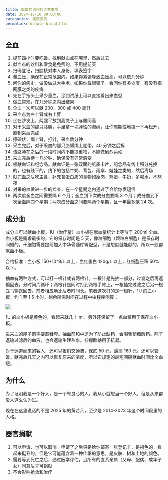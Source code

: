 ```yaml
---
title: 献血的流程和注意事项
date: 2024-12-10 00:00:00
categories: 实用系列
permalink: donate-blood.html
---
```


## 全血

1. 提前四小时要吃饭。找到献血点在哪里，然后过去
2. 献血点的饮料和零食是免费的，不用提前买
3. 扫码登记，扫脸核对本人身份，填表签字
4. 量血压，确保在正常范围内。如果你紧张导致血压高，可以歇几分钟
5. 问你的病史，做没做过大手术。如果你戴眼镜了，会问你有多少度，有没有视网膜之类的疾病
6. 先在手指头上采少量血，涂到试纸上可以直接看出来血型
7. 做血常规，在几分钟之内出结果
8. 全血一次可以献 200、300 或 400 毫升
9. 采血点为左上臂或右上臂
10. 坐在沙发上，两腿平放到高凳子上与腰同高
11. 对于采血的那只胳膊，手里拿一块弹性的海绵，让你周期性地捏一下再松开，直到采血完成
12. 擦碘伏，绑上臂，打针，采血数分钟
13. 采血完后，对于采血的那只胳膊绑上绷带，40 分钟之后拆
14. 该胳膊在之后的一段时间内不能提重物，不能做剧烈运动
15. 采血完后待十几分钟，确保没有异常感受
16. 领献血证和纪念品。献血证是一张双面的纸质卡片，纪念品有线上积分兑换的，也有线下的，线下的包括牛奶、背包、雨伞、娃娃之类的，然后离场
17. 献完血之后吃主食，补充含蛋白质的食物如瘦肉、鸡蛋、牛奶，多喝水，不熬夜
18. 对采的血做进一步的检查，在一个星期之内通过了会给你发短信
19. 两次献全血之间需要隔 6 个月；全血到下次成分血要隔 3 个月；成分血到下次全血隔四个星期；两次成分血之间要隔两个星期，且一年最多献 24 次。

## 成分血

成分血可以献血小板。1U（治疗量）血小板在献血量统计上等价于 200ml 全血。血小板是需求最多的，它的保存时间是 5 天，像粒细胞（颗粒白细胞）是保存时间短的，干细胞需要提前加入中华骨髓库等配型，不是想献就能献的，所以一般都献血小板。

合格标准：血小板 150\*10^9/L 以上，血红蛋白 120g/L 以上，红细胞压积 50% 以下。

抽血有两种方式，可以打一根针或者两根针。一根针是先抽一部分，过滤之后再返输回去，分时间片循环；两根针是同时打到两根手臂上，一根抽完过滤之后另一根立马输送回去。前者相应地比后者时间长。笔者这次打的是一根针，1U 的血小板，约 1 至 1.5 小时，剩余所需时间在过程中由程序测算：

<img src="/blog/images/platelet-collection.webp">

1U 的血小板是黄色的，看起来就几十 ml。另外还保留了一点血浆用于保存血小板。

进采血的屋子前需要戴鞋套。抽血前和中途为了防止缺钙，会喝葡萄糖酸钙。除了返输过滤后的血液，也会返输生理盐水。柠檬酸钠用于抗凝。

对于远道而来的客人，还可以报销交通费，保底 50 元，最高 160 元。还可以管饭。献完后几天之内可以恢复原来的浓度，所以它规定的最短间隔献血时间比全血短。

## 为什么

为了证明我是一个好人，是一个有良心的人。我从小就想当一个好人，但是从来都没人这么认为过。

现在在这里说话的不是 2025 年的黄若凡，至少是 2014-2023 年这个时间段里的人格。

## 器官捐献

1. 可以申请，也可以取消。申请了之后只是给你邮寄一张登记卡，是褐色的，看起来挺丑的，但是它可能蕴含着一种传承的意思，是皮肤、树和土地的颜色。
2. 需要等到死亡之后，通过医学评估，且所有的直系亲属（父母、配偶、成年子女）同意后才可捐献
3. 不会影响抢救和治疗
